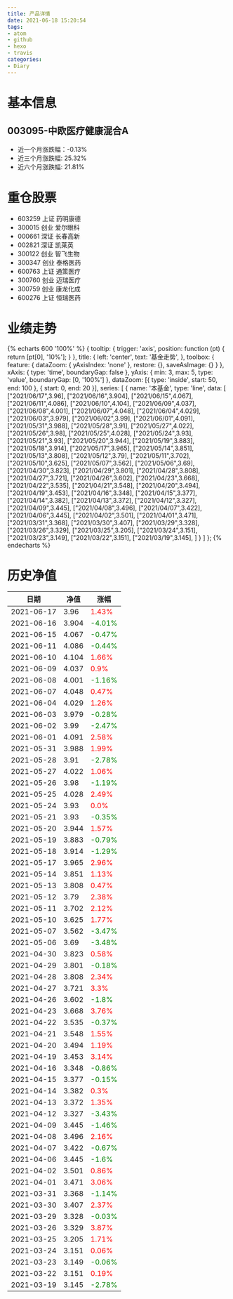 ```yaml
---
title: 产品详情
date: 2021-06-18 15:20:54
tags:
- atom
- github
- hexo
- travis
categories:
- Diary
---
```


# 基本信息
## 003095-中欧医疗健康混合A
- 近一个月涨跌幅：-0.13%
- 近三个月涨跌幅: 25.32%
- 近六个月涨跌幅: 21.81%

# 重仓股票
- 603259 上证 药明康德
- 300015 创业 爱尔眼科
- 000661 深证 长春高新
- 002821 深证 凯莱英
- 300122 创业 智飞生物
- 300347 创业 泰格医药
- 600763 上证 通策医疗
- 300760 创业 迈瑞医疗
- 300759 创业 康龙化成
- 600276 上证 恒瑞医药
# 业绩走势

{% echarts 600 '100%' %}
{
  tooltip: {
        trigger: 'axis',
        position: function (pt) {
            return [pt[0], '10%'];
        }
    },
    title: {
        left: 'center',
        text: '基金走势',
    },
    toolbox: {
        feature: {
            dataZoom: {
                yAxisIndex: 'none'
            },
            restore: {},
            saveAsImage: {}
        }
    },
    xAxis: {
        type: 'time',
        boundaryGap: false
    },
    yAxis: {
        min: 3,
        max: 5,
        type: 'value',
        boundaryGap: [0, '100%']
    },
    dataZoom: [{
        type: 'inside',
        start: 50,
        end: 100
    }, {
        start: 0,
        end: 20
    }],
    series: [
        {
            name: '本基金',
            type: 'line',
            data: [
["2021/06/17",3.96],
["2021/06/16",3.904],
["2021/06/15",4.067],
["2021/06/11",4.086],
["2021/06/10",4.104],
["2021/06/09",4.037],
["2021/06/08",4.001],
["2021/06/07",4.048],
["2021/06/04",4.029],
["2021/06/03",3.979],
["2021/06/02",3.99],
["2021/06/01",4.091],
["2021/05/31",3.988],
["2021/05/28",3.91],
["2021/05/27",4.022],
["2021/05/26",3.98],
["2021/05/25",4.028],
["2021/05/24",3.93],
["2021/05/21",3.93],
["2021/05/20",3.944],
["2021/05/19",3.883],
["2021/05/18",3.914],
["2021/05/17",3.965],
["2021/05/14",3.851],
["2021/05/13",3.808],
["2021/05/12",3.79],
["2021/05/11",3.702],
["2021/05/10",3.625],
["2021/05/07",3.562],
["2021/05/06",3.69],
["2021/04/30",3.823],
["2021/04/29",3.801],
["2021/04/28",3.808],
["2021/04/27",3.721],
["2021/04/26",3.602],
["2021/04/23",3.668],
["2021/04/22",3.535],
["2021/04/21",3.548],
["2021/04/20",3.494],
["2021/04/19",3.453],
["2021/04/16",3.348],
["2021/04/15",3.377],
["2021/04/14",3.382],
["2021/04/13",3.372],
["2021/04/12",3.327],
["2021/04/09",3.445],
["2021/04/08",3.496],
["2021/04/07",3.422],
["2021/04/06",3.445],
["2021/04/02",3.501],
["2021/04/01",3.471],
["2021/03/31",3.368],
["2021/03/30",3.407],
["2021/03/29",3.328],
["2021/03/26",3.329],
["2021/03/25",3.205],
["2021/03/24",3.151],
["2021/03/23",3.149],
["2021/03/22",3.151],
["2021/03/19",3.145],
]
        }
    ]
};
{% endecharts %}

# 历史净值

| 日期 | 净值 | 涨幅 |
| --- | --- | --- |
|2021-06-17|3.96|<font color=red>1.43%</font>|
|2021-06-16|3.904|<font color=green>-4.01%</font>|
|2021-06-15|4.067|<font color=green>-0.47%</font>|
|2021-06-11|4.086|<font color=green>-0.44%</font>|
|2021-06-10|4.104|<font color=red>1.66%</font>|
|2021-06-09|4.037|<font color=red>0.9%</font>|
|2021-06-08|4.001|<font color=green>-1.16%</font>|
|2021-06-07|4.048|<font color=red>0.47%</font>|
|2021-06-04|4.029|<font color=red>1.26%</font>|
|2021-06-03|3.979|<font color=green>-0.28%</font>|
|2021-06-02|3.99|<font color=green>-2.47%</font>|
|2021-06-01|4.091|<font color=red>2.58%</font>|
|2021-05-31|3.988|<font color=red>1.99%</font>|
|2021-05-28|3.91|<font color=green>-2.78%</font>|
|2021-05-27|4.022|<font color=red>1.06%</font>|
|2021-05-26|3.98|<font color=green>-1.19%</font>|
|2021-05-25|4.028|<font color=red>2.49%</font>|
|2021-05-24|3.93|<font color=red>0.0%</font>|
|2021-05-21|3.93|<font color=green>-0.35%</font>|
|2021-05-20|3.944|<font color=red>1.57%</font>|
|2021-05-19|3.883|<font color=green>-0.79%</font>|
|2021-05-18|3.914|<font color=green>-1.29%</font>|
|2021-05-17|3.965|<font color=red>2.96%</font>|
|2021-05-14|3.851|<font color=red>1.13%</font>|
|2021-05-13|3.808|<font color=red>0.47%</font>|
|2021-05-12|3.79|<font color=red>2.38%</font>|
|2021-05-11|3.702|<font color=red>2.12%</font>|
|2021-05-10|3.625|<font color=red>1.77%</font>|
|2021-05-07|3.562|<font color=green>-3.47%</font>|
|2021-05-06|3.69|<font color=green>-3.48%</font>|
|2021-04-30|3.823|<font color=red>0.58%</font>|
|2021-04-29|3.801|<font color=green>-0.18%</font>|
|2021-04-28|3.808|<font color=red>2.34%</font>|
|2021-04-27|3.721|<font color=red>3.3%</font>|
|2021-04-26|3.602|<font color=green>-1.8%</font>|
|2021-04-23|3.668|<font color=red>3.76%</font>|
|2021-04-22|3.535|<font color=green>-0.37%</font>|
|2021-04-21|3.548|<font color=red>1.55%</font>|
|2021-04-20|3.494|<font color=red>1.19%</font>|
|2021-04-19|3.453|<font color=red>3.14%</font>|
|2021-04-16|3.348|<font color=green>-0.86%</font>|
|2021-04-15|3.377|<font color=green>-0.15%</font>|
|2021-04-14|3.382|<font color=red>0.3%</font>|
|2021-04-13|3.372|<font color=red>1.35%</font>|
|2021-04-12|3.327|<font color=green>-3.43%</font>|
|2021-04-09|3.445|<font color=green>-1.46%</font>|
|2021-04-08|3.496|<font color=red>2.16%</font>|
|2021-04-07|3.422|<font color=green>-0.67%</font>|
|2021-04-06|3.445|<font color=green>-1.6%</font>|
|2021-04-02|3.501|<font color=red>0.86%</font>|
|2021-04-01|3.471|<font color=red>3.06%</font>|
|2021-03-31|3.368|<font color=green>-1.14%</font>|
|2021-03-30|3.407|<font color=red>2.37%</font>|
|2021-03-29|3.328|<font color=green>-0.03%</font>|
|2021-03-26|3.329|<font color=red>3.87%</font>|
|2021-03-25|3.205|<font color=red>1.71%</font>|
|2021-03-24|3.151|<font color=red>0.06%</font>|
|2021-03-23|3.149|<font color=green>-0.06%</font>|
|2021-03-22|3.151|<font color=red>0.19%</font>|
|2021-03-19|3.145|<font color=green>-2.78%</font>|
